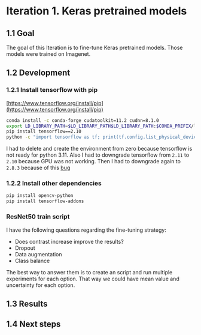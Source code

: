 # Iteration 1. Keras pretrained models

<!---
The work is done using short iterations. Each iteration needs to have a very
clear goal. This allows to gain greater knowledge of the problem on each iteration.
--->

## 1.1 Goal

The goal of this Iteration is to fine-tune Keras pretrained models. Those models were trained on Imagenet.

## 1.2 Development

### 1.2.1 Install tensorflow with pip

[https://www.tensorflow.org/install/pip](https://www.tensorflow.org/install/pip)

```bash
conda install -c conda-forge cudatoolkit=11.2 cudnn=8.1.0
export LD_LIBRARY_PATH=$LD_LIBRARY_PATH$LD_LIBRARY_PATH:$CONDA_PREFIX/lib/
pip install tensorflow==2.10
python -c "import tensorflow as tf; print(tf.config.list_physical_devices('GPU'))"
```

I had to delete and create the environment from zero because tensorflow is not ready
for python 3.11. Also I had to downgrade tensorflow from `2.11` to `2.10` because
GPU was not working. Then I had to downgrade again to `2.8.3` because of this [bug](https://github.com/tensorflow/tensorflow/issues/56242)

### 1.2.2 Install other dependencies

```bash
pip install opencv-python
pip install tensorflow-addons
```

### ResNet50 train script

I have the following questions regarding the fine-tuning strategy:

- Does contrast increase improve the results?
- Dropout
- Data augmentation
- Class balance

The best way to answer them is to create an script and run multiple experiments for each option. That
way we could have mean value and uncertainty for each option.

## 1.3 Results

## 1.4 Next steps

